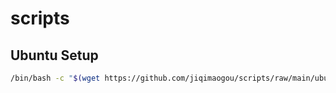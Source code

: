 # scripts

## Ubuntu Setup
```bash
/bin/bash -c "$(wget https://github.com/jiqimaogou/scripts/raw/main/ubuntu_usb_wifi_install.sh -O -)"
```